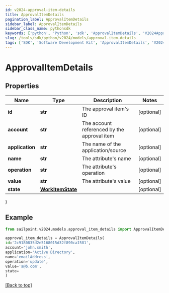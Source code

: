 ```yaml
---
id: v2024-approval-item-details
title: ApprovalItemDetails
pagination_label: ApprovalItemDetails
sidebar_label: ApprovalItemDetails
sidebar_class_name: pythonsdk
keywords: ['python', 'Python', 'sdk', 'ApprovalItemDetails', 'V2024ApprovalItemDetails'] 
slug: /tools/sdk/python/v2024/models/approval-item-details
tags: ['SDK', 'Software Development Kit', 'ApprovalItemDetails', 'V2024ApprovalItemDetails']
---
```


# ApprovalItemDetails


## Properties

Name | Type | Description | Notes
------------ | ------------- | ------------- | -------------
**id** | **str** | The approval item's ID | [optional] 
**account** | **str** | The account referenced by the approval item | [optional] 
**application** | **str** | The name of the application/source | [optional] 
**name** | **str** | The attribute's name | [optional] 
**operation** | **str** | The attribute's operation | [optional] 
**value** | **str** | The attribute's value | [optional] 
**state** | [**WorkItemState**](work-item-state) |  | [optional] 
}

## Example

```python
from sailpoint.v2024.models.approval_item_details import ApprovalItemDetails

approval_item_details = ApprovalItemDetails(
id='2c9180835d2e5168015d32f890ca1581',
account='john.smith',
application='Active Directory',
name='emailAddress',
operation='update',
value='a@b.com',
state=
)

```
[[Back to top]](#) 

